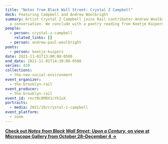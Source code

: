 ```yaml
---
title: "Notes from Black Wall Street: Crystal Z Campbell"
deck: Featuring Campbell and Andrew Woolbright
summary: Artist Crystal Z Campbell joins Rail contributor Andrew Woolbright for
  a conversation. We conclude with a poetry reading from Keetje Kuipers.
people:
  - person: crystal-z-campbell
    related_links: []
  - person: andrew-paul-woolbright
poets:
  - person: keetje-kuipers
date: 2021-11-01T13:00:00-0500
end_date: 2021-11-01T14:30:00-0500
series: 419
collections:
  - the-new-social-environment
event_organizer:
  - the-brooklyn-rail
event_producer:
  - the-brooklyn-rail
event_id: rectNc8MDX1cYk1uX
portraits:
  - media: 2021/10/crystal-z-campbell
event_platform:
  - zoom
---
```

**[Check out *Notes from Black Wall Street: Upon a Century,* on view at Microscope Gallery from October 28–December 4 →](https://microscopegallery.com/crystal-z-campbell-notes-from-black-wall-street/)**